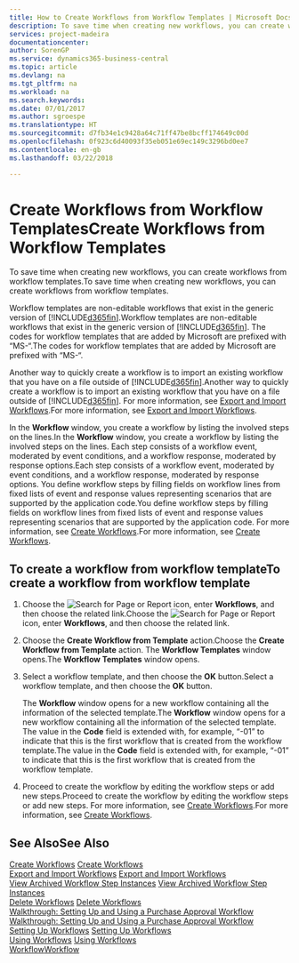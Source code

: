 ```yaml
---
title: How to Create Workflows from Workflow Templates | Microsoft Docs
description: To save time when creating new workflows, you can create workflows from workflow templates.
services: project-madeira
documentationcenter: 
author: SorenGP
ms.service: dynamics365-business-central
ms.topic: article
ms.devlang: na
ms.tgt_pltfrm: na
ms.workload: na
ms.search.keywords: 
ms.date: 07/01/2017
ms.author: sgroespe
ms.translationtype: HT
ms.sourcegitcommit: d7fb34e1c9428a64c71ff47be8bcff174649c00d
ms.openlocfilehash: 0f923c6d40093f35eb051e69ec149c3296bd0ee7
ms.contentlocale: en-gb
ms.lasthandoff: 03/22/2018

---
```

# <a name="create-workflows-from-workflow-templates"></a><span data-ttu-id="f26d4-103">Create Workflows from Workflow Templates</span><span class="sxs-lookup"><span data-stu-id="f26d4-103">Create Workflows from Workflow Templates</span></span>
<span data-ttu-id="f26d4-104">To save time when creating new workflows, you can create workflows from workflow templates.</span><span class="sxs-lookup"><span data-stu-id="f26d4-104">To save time when creating new workflows, you can create workflows from workflow templates.</span></span>  

 <span data-ttu-id="f26d4-105">Workflow templates are non-editable workflows that exist in the generic version of [!INCLUDE[d365fin](includes/d365fin_md.md)].</span><span class="sxs-lookup"><span data-stu-id="f26d4-105">Workflow templates are non-editable workflows that exist in the generic version of [!INCLUDE[d365fin](includes/d365fin_md.md)].</span></span> <span data-ttu-id="f26d4-106">The codes for workflow templates that are added by Microsoft are prefixed with “MS-“.</span><span class="sxs-lookup"><span data-stu-id="f26d4-106">The codes for workflow templates that are added by Microsoft are prefixed with “MS-“.</span></span>  

 <span data-ttu-id="f26d4-107">Another way to quickly create a workflow is to import an existing workflow that you have on a file outside of [!INCLUDE[d365fin](includes/d365fin_md.md)].</span><span class="sxs-lookup"><span data-stu-id="f26d4-107">Another way to quickly create a workflow is to import an existing workflow that you have on a file outside of [!INCLUDE[d365fin](includes/d365fin_md.md)].</span></span> <span data-ttu-id="f26d4-108">For more information, see [Export and Import Workflows](across-how-to-export-and-import-workflows.md).</span><span class="sxs-lookup"><span data-stu-id="f26d4-108">For more information, see [Export and Import Workflows](across-how-to-export-and-import-workflows.md).</span></span>  

<span data-ttu-id="f26d4-109">In the **Workflow** window, you create a workflow by listing the involved steps on the lines.</span><span class="sxs-lookup"><span data-stu-id="f26d4-109">In the **Workflow** window, you create a workflow by listing the involved steps on the lines.</span></span> <span data-ttu-id="f26d4-110">Each step consists of a workflow event, moderated by event conditions, and a workflow response, moderated by response options.</span><span class="sxs-lookup"><span data-stu-id="f26d4-110">Each step consists of a workflow event, moderated by event conditions, and a workflow response, moderated by response options.</span></span> <span data-ttu-id="f26d4-111">You define workflow steps by filling fields on workflow lines from fixed lists of event and response values representing scenarios that are supported by the application code.</span><span class="sxs-lookup"><span data-stu-id="f26d4-111">You define workflow steps by filling fields on workflow lines from fixed lists of event and response values representing scenarios that are supported by the application code.</span></span> <span data-ttu-id="f26d4-112">For more information, see [Create Workflows](across-how-to-create-workflows.md).</span><span class="sxs-lookup"><span data-stu-id="f26d4-112">For more information, see [Create Workflows](across-how-to-create-workflows.md).</span></span>  

## <a name="to-create-a-workflow-from-workflow-template"></a><span data-ttu-id="f26d4-113">To create a workflow from workflow template</span><span class="sxs-lookup"><span data-stu-id="f26d4-113">To create a workflow from workflow template</span></span>  
1.  <span data-ttu-id="f26d4-114">Choose the ![Search for Page or Report](media/ui-search/search_small.png "Search for Page or Report icon") icon, enter **Workflows**, and then choose the related link.</span><span class="sxs-lookup"><span data-stu-id="f26d4-114">Choose the ![Search for Page or Report](media/ui-search/search_small.png "Search for Page or Report icon") icon, enter **Workflows**, and then choose the related link.</span></span>  
2.  <span data-ttu-id="f26d4-115">Choose the **Create Workflow from Template** action.</span><span class="sxs-lookup"><span data-stu-id="f26d4-115">Choose the **Create Workflow from Template** action.</span></span> <span data-ttu-id="f26d4-116">The **Workflow Templates** window opens.</span><span class="sxs-lookup"><span data-stu-id="f26d4-116">The **Workflow Templates** window opens.</span></span>  
3.  <span data-ttu-id="f26d4-117">Select a workflow template, and then choose the **OK** button.</span><span class="sxs-lookup"><span data-stu-id="f26d4-117">Select a workflow template, and then choose the **OK** button.</span></span>  

     <span data-ttu-id="f26d4-118">The **Workflow** window opens for a new workflow containing all the information of the selected template.</span><span class="sxs-lookup"><span data-stu-id="f26d4-118">The **Workflow** window opens for a new workflow containing all the information of the selected template.</span></span> <span data-ttu-id="f26d4-119">The value in the **Code** field is extended with, for example, “-01” to indicate that this is the first workflow that is created from the workflow template.</span><span class="sxs-lookup"><span data-stu-id="f26d4-119">The value in the **Code** field is extended with, for example, “-01” to indicate that this is the first workflow that is created from the workflow template.</span></span>  
4.  <span data-ttu-id="f26d4-120">Proceed to create the workflow by editing the workflow steps or add new steps.</span><span class="sxs-lookup"><span data-stu-id="f26d4-120">Proceed to create the workflow by editing the workflow steps or add new steps.</span></span> <span data-ttu-id="f26d4-121">For more information, see [Create Workflows](across-how-to-create-workflows.md).</span><span class="sxs-lookup"><span data-stu-id="f26d4-121">For more information, see [Create Workflows](across-how-to-create-workflows.md).</span></span>  

## <a name="see-also"></a><span data-ttu-id="f26d4-122">See Also</span><span class="sxs-lookup"><span data-stu-id="f26d4-122">See Also</span></span>  
 <span data-ttu-id="f26d4-123">[Create Workflows](across-how-to-create-workflows.md) </span><span class="sxs-lookup"><span data-stu-id="f26d4-123">[Create Workflows](across-how-to-create-workflows.md) </span></span>  
 <span data-ttu-id="f26d4-124">[Export and Import Workflows](across-how-to-export-and-import-workflows.md) </span><span class="sxs-lookup"><span data-stu-id="f26d4-124">[Export and Import Workflows](across-how-to-export-and-import-workflows.md) </span></span>  
 <span data-ttu-id="f26d4-125">[View Archived Workflow Step Instances](across-how-to-view-archived-workflow-step-instances.md) </span><span class="sxs-lookup"><span data-stu-id="f26d4-125">[View Archived Workflow Step Instances](across-how-to-view-archived-workflow-step-instances.md) </span></span>  
 <span data-ttu-id="f26d4-126">[Delete Workflows](across-how-to-delete-workflows.md) </span><span class="sxs-lookup"><span data-stu-id="f26d4-126">[Delete Workflows](across-how-to-delete-workflows.md) </span></span>  
 <span data-ttu-id="f26d4-127">[Walkthrough: Setting Up and Using a Purchase Approval Workflow](walkthrough-setting-up-and-using-a-purchase-approval-workflow.md) </span><span class="sxs-lookup"><span data-stu-id="f26d4-127">[Walkthrough: Setting Up and Using a Purchase Approval Workflow](walkthrough-setting-up-and-using-a-purchase-approval-workflow.md) </span></span>  
 <span data-ttu-id="f26d4-128">[Setting Up Workflows](across-set-up-workflows.md) </span><span class="sxs-lookup"><span data-stu-id="f26d4-128">[Setting Up Workflows](across-set-up-workflows.md) </span></span>  
 <span data-ttu-id="f26d4-129">[Using Workflows](across-use-workflows.md) </span><span class="sxs-lookup"><span data-stu-id="f26d4-129">[Using Workflows](across-use-workflows.md) </span></span>  
 [<span data-ttu-id="f26d4-130">Workflow</span><span class="sxs-lookup"><span data-stu-id="f26d4-130">Workflow</span></span>](across-workflow.md)   

